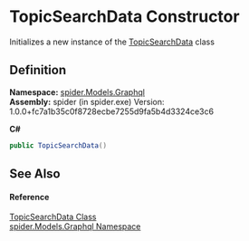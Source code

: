 # TopicSearchData Constructor


Initializes a new instance of the <a href="b4d4132e-e6c4-c099-49e2-f9d56e64ca99">TopicSearchData</a> class



## Definition
**Namespace:** <a href="a7324a28-4f46-beaa-9269-26a8fa385391">spider.Models.Graphql</a>  
**Assembly:** spider (in spider.exe) Version: 1.0.0+fc7a1b35c0f8728ecbe7255d9fa5b4d3324ce3c6

**C#**
``` C#
public TopicSearchData()
```



## See Also


#### Reference
<a href="b4d4132e-e6c4-c099-49e2-f9d56e64ca99">TopicSearchData Class</a>  
<a href="a7324a28-4f46-beaa-9269-26a8fa385391">spider.Models.Graphql Namespace</a>  
